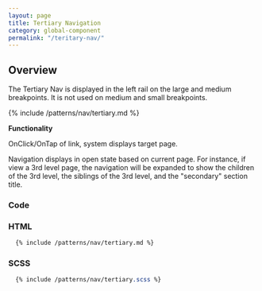 ```yaml
---
layout: page
title: Tertiary Navigation
category: global-component
permalink: "/teritary-nav/"
---
```


## Overview
The Tertiary Nav is displayed in the left rail on the large and medium breakpoints. It is not used on medium and small breakpoints.

{% include /patterns/nav/tertiary.md %}

**Functionality**

OnClick/OnTap of link, system displays target page.

Navigation displays in open state based on current page. For instance, if view a 3rd level page, the navigation will be expanded to show the children of the 3rd level, the siblings of the 3rd level, and the "secondary" section title.


<a name=“code”></a>
### Code
### HTML
```html
  {% include /patterns/nav/tertiary.md %}
```
### SCSS
```scss
  {% include /patterns/nav/tertiary.scss %}
```
